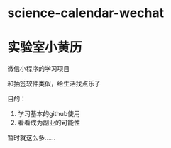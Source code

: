 # science-calendar-wechat

# 实验室小黄历

微信小程序的学习项目

和抽签软件类似，给生活找点乐子

目的：
1. 学习基本的github使用
2. 看看成为副业的可能性
          
暂时就这么多……
